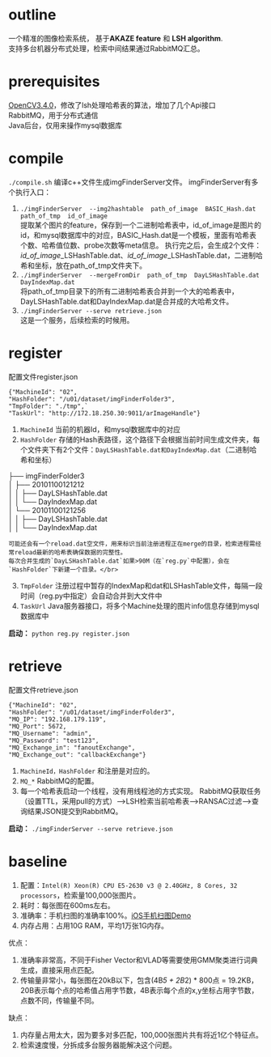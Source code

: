# outline
一个精准的图像检索系统， 基于**AKAZE feature** 和 **LSH algorithm**.</br>
支持多台机器分布式处理，检索中间结果通过RabbitMQ汇总。
# prerequisites
[OpenCV3.4.0](https://github.com/taylorlu/opencv-3.4.0)，修改了lsh处理哈希表的算法，增加了几个Api接口</br>
RabbitMQ，用于分布式通信</br>
Java后台，仅用来操作mysql数据库</br>
# compile
`./compile.sh`
编译c++文件生成imgFinderServer文件。
imgFinderServer有多个执行入口：
1. `./imgFinderServer  --img2hashtable  path_of_image  BASIC_Hash.dat  path_of_tmp  id_of_image`</br>
提取某个图片的feature，保存到一个二进制哈希表中，id_of_image是图片的id，和mysql数据库中的对应，BASIC_Hash.dat是一个模板，里面有哈希表个数、哈希值位数、probe次数等meta信息。
执行完之后，会生成2个文件：*id_of_image*_LSHashTable.dat、*id_of_image*_LSHashTable.dat，二进制哈希和坐标，放在path_of_tmp文件夹下。
2. `./imgFinderServer  --mergeFromDir  path_of_tmp  DayLSHashTable.dat  DayIndexMap.dat`</br>
将path_of_tmp目录下的所有二进制哈希表合并到一个大的哈希表中，DayLSHashTable.dat和DayIndexMap.dat是合并成的大哈希文件。
3. `./imgFinderServer --serve retrieve.json`</br>
这是一个服务，后续检索的时候用。
# register
配置文件register.json

    {"MachineId": "02",
    "HashFolder": "/u01/dataset/imgFinderFolder3",
    "TmpFolder": "./tmp",`
    "TaskUrl": "http://172.18.250.30:9011/arImageHandle"}

1. `MachineId` 当前的机器Id，和mysql数据库中的对应</br>
2. `HashFolder` 存储的Hash表路径，这个路径下会根据当前时间生成文件夹，每个文件夹下有2个文件：`DayLSHashTable.dat和DayIndexMap.dat`（二进制哈希和坐标）</br>

├── imgFinderFolder3</br>
│   ├── 20101100121212</br>
│   │   ├── DayLSHashTable.dat</br>
│   │   └── DayIndexMap.dat</br>
│   └── 20101100121256</br>
│   │   ├── DayLSHashTable.dat</br>
│   │   └── DayIndexMap.dat</br>

    可能还会有一个reload.dat空文件，用来标识当前注册进程正在merge的目录，检索进程需经常reload最新的哈希表确保数据的完整性。
    每次合并生成的`DayLSHashTable.dat`如果>90M（在`reg.py`中配置），会在`HashFolder`下新建一个目录。</br>
3. `TmpFolder` 注册过程中暂存的IndexMap和dat和LSHashTable文件，每隔一段时间（reg.py中指定）会自动合并到大文件中</br>
4. `TaskUrl` Java服务器接口，将多个Machine处理的图片info信息存储到mysql数据库中</br>

**启动：**
`python reg.py register.json`
# retrieve
配置文件retrieve.json

    {"MachineId": "02",
    "HashFolder": "/u01/dataset/imgFinderFolder3",
    "MQ_IP": "192.168.179.119",
    "MQ_Port": 5672,
    "MQ_Username": "admin",
    "MQ_Password": "test123",
    "MQ_Exchange_in": "fanoutExchange",
    "MQ_Exchange_out": "callbackExchange"}

1. `MachineId，HashFolder` 和注册是对应的。
2. `MQ_*` RabbitMQ的配置。
3. 每一个哈希表启动一个线程，没有用线程池的方式实现。
   RabbitMQ获取任务（设置TTL，采用pull的方式）-->LSH检索当前哈希表-->RANSAC过滤-->查询结果JSON提交到RabbitMQ。

**启动：**
`./imgFinderServer --serve retrieve.json`

# baseline
1. 配置：`Intel(R) Xeon(R) CPU E5-2630 v3 @ 2.40GHz, 8 Cores, 32 processors`，检索量100,000张图片。
2. 耗时：每张图在600ms左右。
3. 准确率：手机扫图的准确率100%。[iOS手机扫图Demo](https://github.com/taylorlu/imgFinder)
4. 内存占用：占用10G RAM，平均1万张1G内存。

优点：
1. 准确率非常高，不同于Fisher Vector和VLAD等需要使用GMM聚类进行词典生成，直接采用点匹配。
2. 传输量非常小，每张图在20kB以下，包含(4B*5 + 2B*2) * 800点 = 19.2KB，20B表示每个点的哈希值占用字节数，4B表示每个点的x,y坐标占用字节数，点数不同，传输量不同。

缺点：
1. 内存量占用太大，因为要多对多匹配，100,000张图片共有将近1亿个特征点。
2. 检索速度慢，分拆成多台服务器能解决这个问题。
